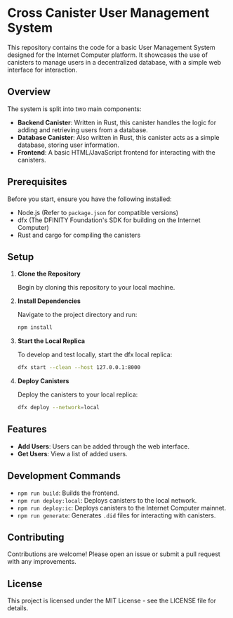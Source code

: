 # Cross Canister User Management System

This repository contains the code for a basic User Management System designed for the Internet Computer platform. It showcases the use of canisters to manage users in a decentralized database, with a simple web interface for interaction.

## Overview

The system is split into two main components:

- **Backend Canister**: Written in Rust, this canister handles the logic for adding and retrieving users from a database.
- **Database Canister**: Also written in Rust, this canister acts as a simple database, storing user information.
- **Frontend**: A basic HTML/JavaScript frontend for interacting with the canisters.

## Prerequisites

Before you start, ensure you have the following installed:

- Node.js (Refer to `package.json` for compatible versions)
- dfx (The DFINITY Foundation's SDK for building on the Internet Computer)
- Rust and cargo for compiling the canisters

## Setup

1. **Clone the Repository**

   Begin by cloning this repository to your local machine.

2. **Install Dependencies**

   Navigate to the project directory and run:

   ```sh
   npm install
   ```

3. **Start the Local Replica**

   To develop and test locally, start the dfx local replica:

   ```sh
   dfx start --clean --host 127.0.0.1:8000
   ```

4. **Deploy Canisters**

   Deploy the canisters to your local replica:

   ```sh
   dfx deploy --network=local
   ```

## Features

- **Add Users**: Users can be added through the web interface.
- **Get Users**: View a list of added users.

## Development Commands

- `npm run build`: Builds the frontend.
- `npm run deploy:local`: Deploys canisters to the local network.
- `npm run deploy:ic`: Deploys canisters to the Internet Computer mainnet.
- `npm run generate`: Generates `.did` files for interacting with canisters.

## Contributing

Contributions are welcome! Please open an issue or submit a pull request with any improvements.

## License

This project is licensed under the MIT License - see the LICENSE file for details.
